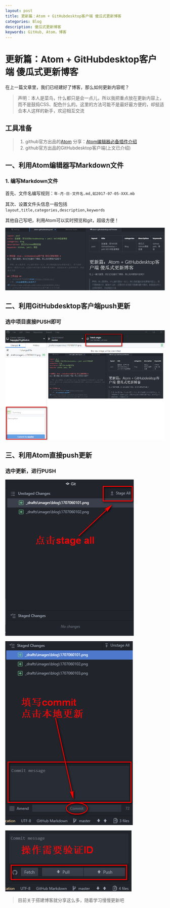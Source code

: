 ```yaml
---
layout: post
title: 更新篇：Atom + GitHubdesktop客户端 傻瓜式更新博客
categories: Blog
description: 傻瓜式更新博客
keywords: GitHub, Atom，博客
---
```


# 更新篇：Atom + GitHubdesktop客户端 傻瓜式更新博客 #
在上一篇文章里，我们已经建好了博客，那么如何更新内容呢？

> 声明：本人是菜鸟，什么都只是会一点儿，所以我把重点放在更新内容上，而不是鼓捣CSS、配色什么的。这里的方法可能不是最好最方便的，却挺适合本人这样的新手，欢迎相互交流

## 工具准备 ##
> 1. github官方出品的[Atom](https://atom.io/)
> 分享：[Atom编辑器必备插件介绍](http://www.cnblogs.com/libin-1/p/6638165.html)
> 2. github官方出品的GitHubdesktop客户端(上文已介绍)

## 一、利用Atom编辑器写Markdown文件 ##

### 1. 编写Markdown文件
首先、文件名编写规则：`年-月-日-文件名.md,如2017-07-05-XXX.mb`

其次、设置文件头信息一般包括`layout,title,categories,description,keywords`

其他自己写吧，利用Atom可以实时预览和git，超级方便！

![1707060101](/images/blog/1707060101.png)

## 二、利用GitHubdesktop客户端push更新 ##
### 选中项目直接PUSH即可
![1707060102](/images/blog/1707060102.png)

## 三、利用Atom直接push更新
### 选中更新，进行PUSH
![1707060103](/images/blog/1707060103.png)

![1707060104](/images/blog/1707060104.png)

![1707060105](/images/blog/1707060105.png)


> 目前关于搭建博客就分享这么多，随着学习慢慢更新吧
